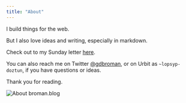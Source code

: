 ```yaml
---
title: "About"
---
```


I build things for the web.

But I also love ideas and writing, especially in markdown.

Check out to my Sunday letter [here](/sundays).

You can also reach me on Twitter [@gdbroman](https://twitter.com/gdbroman), or on Urbit as `~lopsyp-doztun`, if you have questions or ideas.

Thank you for reading.

<Image src="/images/banner.jpg" alt="About broman.blog" />
